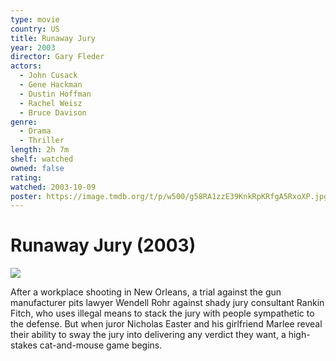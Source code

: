 ```yaml
---
type: movie
country: US
title: Runaway Jury
year: 2003
director: Gary Fleder
actors:
  - John Cusack
  - Gene Hackman
  - Dustin Hoffman
  - Rachel Weisz
  - Bruce Davison
genre:
  - Drama
  - Thriller
length: 2h 7m
shelf: watched
owned: false
rating:
watched: 2003-10-09
poster: https://image.tmdb.org/t/p/w500/g58RA1zzE39KnkRpKRfgA5RxoXP.jpg
---
```


# Runaway Jury (2003)

![](https://image.tmdb.org/t/p/w500/g58RA1zzE39KnkRpKRfgA5RxoXP.jpg)

After a workplace shooting in New Orleans, a trial against the gun manufacturer pits lawyer Wendell Rohr against shady jury consultant Rankin Fitch, who uses illegal means to stack the jury with people sympathetic to the defense. But when juror Nicholas Easter and his girlfriend Marlee reveal their ability to sway the jury into delivering any verdict they want, a high-stakes cat-and-mouse game begins.